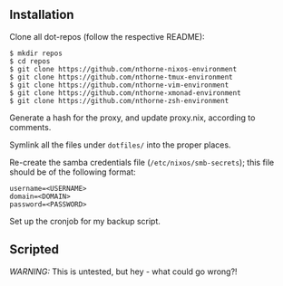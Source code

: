 Installation
------------

Clone all dot-repos (follow the respective README):

    $ mkdir repos
    $ cd repos
    $ git clone https://github.com/nthorne-nixos-environment
    $ git clone https://github.com/nthorne-tmux-environment
    $ git clone https://github.com/nthorne-vim-environment
    $ git clone https://github.com/nthorne-xmonad-environment
    $ git clone https://github.com/nthorne-zsh-environment

Generate a hash for the proxy, and update proxy.nix, according to comments.

Symlink all the files under `dotfiles/` into the proper places.

Re-create the samba credentials file (`/etc/nixos/smb-secrets`); this file
should be of the following format:

    username=<USERNAME>
    domain=<DOMAIN>
    password=<PASSWORD>

Set up the cronjob for my backup script.


Scripted
--------

*WARNING:* This is untested, but hey - what could go wrong?!

